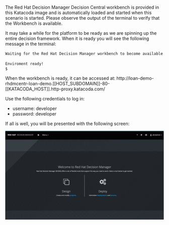 The Red Hat Decision Manager Decision Central workbench is provided in this Katacoda image and is automatically loaded and started when this scenario is started. Please observe the output of the terminal to verify that the Workbench is available.

It may take a while for the platform to be ready as we are spinning up the entire decision framework.
When it is ready you will see the following message in the terminal:

```
Waiting for the Red Hat Decision Manager workbench to become available

Enviroment ready!
$
```

When the workbench is ready, it can be accessed at: http://loan-demo-rhdmcentr-loan-demo.[[HOST_SUBDOMAIN]]-80-[[KATACODA_HOST]].http-proxy.katacoda.com/

Use the following credentials to log in:

- username: developer
- password: developer

If all is well, you will be presented with the following screen:

<img src="../../assets/middleware/dm7-loan-application/dm7-index.png" width="800" />
